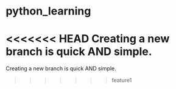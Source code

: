# python_learning
<<<<<<< HEAD
Creating a new branch is quick AND simple.
=======
Creating a new branch is quick AND simple.
>>>>>>> feature1
